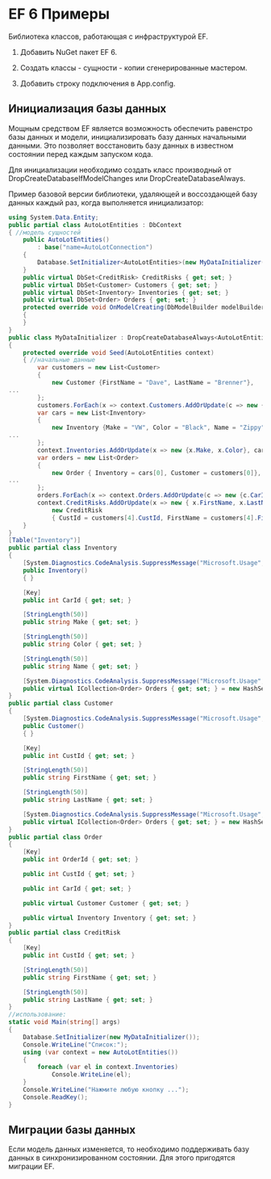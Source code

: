 # EF 6 Примеры

Библиотека классов, работающая с инфраструктурой EF.

1. Добавить NuGet пакет EF 6. 

2. Создать классы - сущности - копии сгенерированные мастером.

3. Добавить строку подключения в App.config.

## Инициализация базы данных

Мощным средством EF является возможность обеспечить равенстро базы данных и модели, инициализировать базу данных начальными данными. Это позволяет восстановить базу данных в известном состоянии перед каждым запуском кода.

Для инициализации необходимо создать класс производный от DropCreateDatabaseIfModelChanges<TContext> или DropCreateDatabaseAlways<TContext>.
    
Пример базовой версии библиотеки, удаляющей и воссоздающей базу данных каждый раз, когда выполняется инициализатор:
```csharp
using System.Data.Entity;
public partial class AutoLotEntities : DbContext
{ //модель сущностей
    public AutoLotEntities()
        : base("name=AutoLotConnection")
    {
        Database.SetInitializer<AutoLotEntities>(new MyDataInitializer());
    }
    public virtual DbSet<CreditRisk> CreditRisks { get; set; }
    public virtual DbSet<Customer> Customers { get; set; }
    public virtual DbSet<Inventory> Inventories { get; set; }
    public virtual DbSet<Order> Orders { get; set; }
    protected override void OnModelCreating(DbModelBuilder modelBuilder)
    {
    }
}
public class MyDataInitializer : DropCreateDatabaseAlways<AutoLotEntities>
{ 
    protected override void Seed(AutoLotEntities context)
    { //начальные данные 
        var customers = new List<Customer>
        {
            new Customer {FirstName = "Dave", LastName = "Brenner"},
...
        };
        customers.ForEach(x => context.Customers.AddOrUpdate(c => new {c.FirstName, c.LastName}, x));
        var cars = new List<Inventory>
        {
            new Inventory {Make = "VW", Color = "Black", Name = "Zippy"},
...
        };
        context.Inventories.AddOrUpdate(x => new {x.Make, x.Color}, cars.ToArray());
        var orders = new List<Order>
        {
            new Order { Inventory = cars[0], Customer = customers[0]},
...
        };
        orders.ForEach(x => context.Orders.AddOrUpdate(c => new {c.CarId, c.CustId}, x));
        context.CreditRisks.AddOrUpdate(x => new { x.FirstName, x.LastName },
            new CreditRisk
            { CustId = customers[4].CustId, FirstName = customers[4].FirstName, LastName = customers[4].LastName, });
    }
}
[Table("Inventory")]
public partial class Inventory
{
    [System.Diagnostics.CodeAnalysis.SuppressMessage("Microsoft.Usage", "CA2214:DoNotCallOverridableMethodsInConstructors")]
    public Inventory()
    { }

    [Key]
    public int CarId { get; set; }

    [StringLength(50)]
    public string Make { get; set; }

    [StringLength(50)]
    public string Color { get; set; }

    [StringLength(50)]
    public string Name { get; set; }

    [System.Diagnostics.CodeAnalysis.SuppressMessage("Microsoft.Usage", "CA2227:CollectionPropertiesShouldBeReadOnly")]
    public virtual ICollection<Order> Orders { get; set; } = new HashSet<Order>();
}
public partial class Customer
{
    [System.Diagnostics.CodeAnalysis.SuppressMessage("Microsoft.Usage", "CA2214:DoNotCallOverridableMethodsInConstructors")]
    public Customer()
    { }

    [Key]
    public int CustId { get; set; }

    [StringLength(50)]
    public string FirstName { get; set; }

    [StringLength(50)]
    public string LastName { get; set; }

    [System.Diagnostics.CodeAnalysis.SuppressMessage("Microsoft.Usage", "CA2227:CollectionPropertiesShouldBeReadOnly")]
    public virtual ICollection<Order> Orders { get; set; } = new HashSet<Order>();
}
public partial class Order
{
    [Key]
    public int OrderId { get; set; }

    public int CustId { get; set; }

    public int CarId { get; set; }

    public virtual Customer Customer { get; set; }

    public virtual Inventory Inventory { get; set; }
}
public partial class CreditRisk
{
    [Key]
    public int CustId { get; set; }

    [StringLength(50)]
    public string FirstName { get; set; }

    [StringLength(50)]
    public string LastName { get; set; }
}
//использование:
static void Main(string[] args)
{
    Database.SetInitializer(new MyDataInitializer());
    Console.WriteLine("Список:");
    using (var context = new AutoLotEntities())
    {
        foreach (var el in context.Inventories)
            Console.WriteLine(el);
    }
    Console.WriteLine("Нажмите любую кнопку ...");
    Console.ReadKey();
}
```

## Миграции базы данных

Если модель данных изменяется, то необходимо поддерживать базу данных в синхронизированном состоянии. Для этого пригодятся миграции EF.



